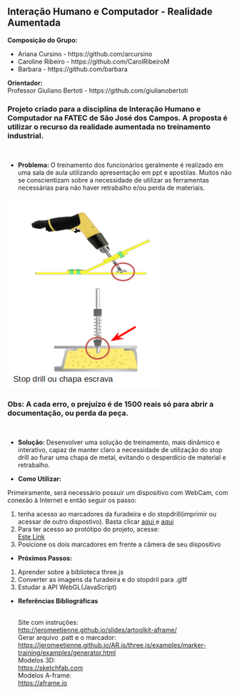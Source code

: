 <html>
      <head>
      

<h2> Interação Humano e Computador - Realidade Aumentada </h2>

<strong> Composição do Grupo: </strong>
<ul>
<li>Ariana Cursino - https://github.com/arcursino</li>
<li>Caroline Ribeiro - https://github.com/CarolRibeiroM</li>
<li>Barbara - https://github.com/barbara</li>
</ul> 
<strong> Orientador: </strong> <br>
Professor Giuliano Bertoti  - https://github.com/giulianobertoti <br>

<h3>Projeto criado para a disciplina de Interação Humano e Computador na FATEC de São José dos Campos.
A proposta é utilizar o recurso da realidade aumentada no treinamento industrial.<br></h3><br>

<ul>
	<li> <strong> Problema: </strong>
	O treinamento dos funcionários geralmente é realizado em uma sala de aula utilizando apresentação em ppt e apostilas.
	Muitos não se conscientizam sobre a necessidade  de utilizar as ferramentas necessárias para não haver retrabalho 	  e/ou 	perda de materiais.
	</li> 	
</ul>
<p>
<img src="https://raw.githubusercontent.com/arcursino/IHC/master/figura1.png" alt="Figura 1 - Uso do Stop Drill" title="Figura 1 - Uso do Stop Drill" style="max-width:100%;">
	<h3>Obs: A cada erro, o prejuízo é de 1500 reais só para abrir a documentação, ou perda da peça.</h3> <br>
</p>
<ul>		
	<li><strong> Solução: </strong>
	Desenvolver uma solução de treinamento, mais dinâmico e interativo, capaz de manter claro a necessidade de utilização 	do stop drill ao furar uma chapa de metal, evitando o desperdício de material e retrabalho.
	</li>
</ul>
<ul>
	<li> <strong>Como Utilizar: </strong>
	</li>
</ul>
Primeiramente, será necessário possuir um dispositivo com WebCam, com conexão à Internet e então seguir os passo:
<ol>
	<li> tenha acesso ao marcadores da furadeira e do stopdrill(imprimir ou acessar de outro dispostivo). Basta clicar
	<a href="https://github.com/arcursino/IHC/blob/master/pattern-%C3%ADndice.png"> aqui </a>
	e
	<a href="https://github.com/arcursino/IHC/blob/master/pattern-stopdrill.png"> aqui </a>
	</li>
	<li>Para ter acesso ao protótipo do projeto, acesse: </li>
	<a href="https://codepen.io/CarolRibeiro/pen/GRKWopj" rel="nofollow">Este Link</a>
	<li> Posicione os dois marcadores em frente a câmera de seu dispositivo</li>
</ol>
<ul>
<li><strong>Próximos Passos:</strong></li>
</ul>
<ol>
	<li> Aprender sobre a biblioteca three.js</li>
	<li> Converter as imagens da furadeira e do stopdril para .gltf</li>
	<li> Estudar a API WebGL(JavaScript)</li>
</ol>
<ul> 
	<li> <strong>Referências Bibliográficas </strong></li>
	
<br>Site com instruções:<br>
http://jeromeetienne.github.io/slides/artoolkit-aframe/
<br>Gerar arquivo .patt e o marcador:<br>
https://jeromeetienne.github.io/AR.js/three.js/examples/marker-training/examples/generator.html
<br>Modelos 3D: <br>
https://sketchfab.com
<br>Modelos A-frame: <br>
https://aframe.io
</ul>
</head>
</html>
